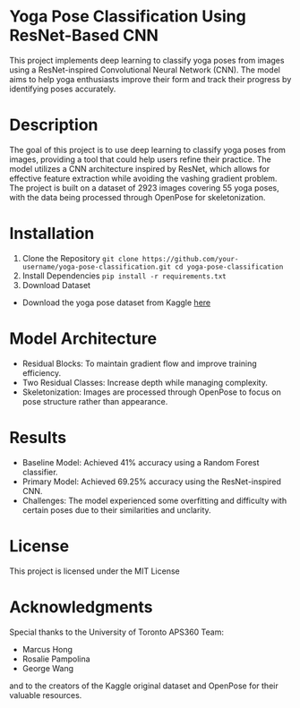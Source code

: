 # Yoga Pose Classification Using ResNet-Based CNN

This project implements deep learning to classify yoga poses from images using a ResNet-inspired Convolutional Neural Network (CNN). The model aims to help yoga enthusiasts improve their form and track their progress by identifying poses accurately. 

# Description
The goal of this project is to use deep learning to classify yoga poses from images,
providing a tool that could help users refine their practice. The model utilizes a CNN architecture inspired by ResNet, which allows for effective feature extraction while avoiding the vashing gradient problem. The project is built on a dataset of 2923 images covering 55 yoga poses, with the data being processed through OpenPose for skeletonization. 

# Installation
1. Clone the Repository
```git clone https://github.com/your-username/yoga-pose-classification.git cd yoga-pose-classification```
3. Install Dependencies
```pip install -r requirements.txt ```
4. Download Dataset
- Download the yoga pose dataset from Kaggle [here](https://www.kaggle.com/datasets/nhgh08/skeletonized-final)

# Model Architecture
- Residual Blocks: To maintain gradient flow and improve training efficiency.
- Two Residual Classes: Increase depth while managing complexity.
- Skeletonization: Images are processed through OpenPose to focus on pose structure rather than appearance.

# Results
  - Baseline Model: Achieved 41% accuracy using a Random Forest classifier.
  - Primary Model: Achieved 69.25% accuracy using the ResNet-inspired CNN.
  - Challenges: The model experienced some overfitting and difficulty with certain poses  due to their similarities and unclarity.
 

# License 
 This project is licensed under the MIT License

# Acknowledgments
 Special thanks to the University of Toronto APS360 Team:
 - Marcus Hong
 - Rosalie Pampolina
 - George Wang

and to the creators of the Kaggle original dataset and OpenPose for their valuable resources.
